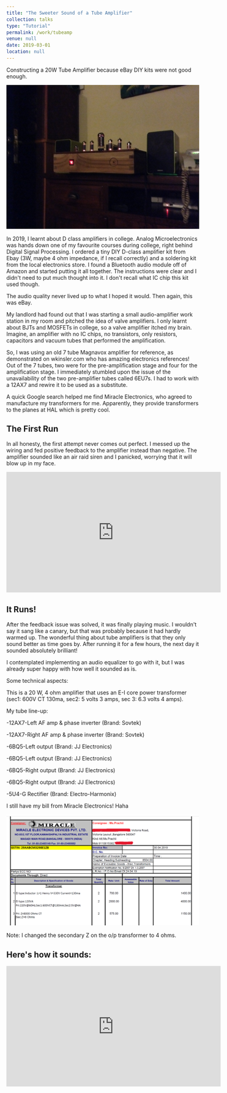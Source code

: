 ```yaml
---
title: "The Sweeter Sound of a Tube Amplifier"
collection: talks
type: "Tutorial"
permalink: /work/tubeamp
venue: null
date: 2019-03-01
location: null
---
```


Constructing a 20W Tube Amplifier because eBay DIY kits were not good enough.

<img src='/images/Tube1.jpg'>


In 2019, I learnt about D class amplifiers in college. Analog Microelectronics was hands down one of my favourite courses during college, right behind Digital Signal Processing. I ordered a tiny DIY D-class amplifier kit from Ebay  (3W, maybe 4 ohm impedance, if I recall correctly) and a soldering kit from the local electronics store. I found a Bluetooth audio module off of Amazon and started putting it all together. The instructions were clear and I didn't need to put much thought into it. I don't recall what IC chip this kit used though.

The audio quality never lived up to what I hoped it would. Then again, this was eBay.

My landlord had found out that I was starting a small audio-amplifier work station in my room and pitched the idea of valve amplifiers. I only learnt about BJTs and MOSFETs in college, so a valve amplifier itched my brain. Imagine, an amplifier with no IC chips, no transistors, only resistors, capacitors and vacuum tubes that performed the amplification.

So, I was using an old 7 tube Magnavox amplifier for reference, as demonstrated on wkinsler.com who has amazing electronics references! 
Out of the 7 tubes, two were for the pre-amplification stage and four for the amplification stage. I immediately stumbled upon the issue of the unavailability of the two pre-amplifier tubes called 6EU7s. I had to work with a 12AX7 and rewire it to be used as a substitute.

A quick Google search helped me find Miracle Electronics, who agreed to manufacture my transformers for me. Apparently, they provide transformers to the planes at HAL which is pretty cool. 

<h2>The First Run</h2>

In all honesty, the first attempt never comes out perfect. I messed up the wiring and fed positive feedback to the amplifier instead than negative. The amplifier sounded like an air raid siren and I panicked, worrying that it will blow up in my face.

<iframe width="560" height="315" src="https://www.youtube.com/embed/Myj-aIommmA?si=Btv_vZaWS4-3g26k" title="YouTube video player" frameborder="0" allow="accelerometer; autoplay; clipboard-write; encrypted-media; gyroscope; picture-in-picture; web-share" referrerpolicy="strict-origin-when-cross-origin" allowfullscreen></iframe>

<h2>It Runs!</h2>

After the feedback issue was solved, it was finally playing music. I wouldn't say it sang like a canary, but that was probably because it had hardly warmed up. The wonderful thing about tube amplifiers is that they only sound better as time goes by. After running it for a few hours, the next day it sounded absolutely brilliant!

I contemplated implementing an audio equalizer to go with it, but I was already super happy with how well it sounded as is.

Some technical aspects:

This is a 20 W, 4 ohm amplifier that uses an E-I core power transformer (sec1: 600V CT 130ma, sec2: 5 volts 3 amps, sec 3: 6.3 volts 4 amps).

My tube line-up:

-12AX7-Left AF amp & phase inverter (Brand: Sovtek)

-12AX7-Right AF amp & phase inverter (Brand: Sovtek)

-6BQ5-Left output (Brand: JJ Electronics)

-6BQ5-Left output (Brand: JJ Electronics)

-6BQ5-Right output (Brand: JJ Electronics)

-6BQ5-Right output (Brand: JJ Electronics)

-5U4-G Rectifier (Brand: Electro-Harmonix)

I still have  my bill from Miracle Electronics! Haha

<img src='/images/bill.png'>


Note: I changed the secondary Z on the o/p transformer to 4 ohms.


<h2>Here's how it sounds: </h2>


<iframe width="560" height="315" src="https://www.youtube.com/embed/WKnQE7q7Vss?si=b6DvhDjPS1G32RbG" title="YouTube video player" frameborder="0" allow="accelerometer; autoplay; clipboard-write; encrypted-media; gyroscope; picture-in-picture; web-share" referrerpolicy="strict-origin-when-cross-origin" allowfullscreen></iframe>

 
